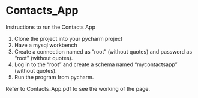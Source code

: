 # Contacts_App
Instructions to run the Contacts App

1) Clone the project into your pycharm project
2) Have a mysql workbench
3) Create a connection named as “root” (without quotes) and password as “root” (without quotes).
4) Log in to the “root” and create a schema named “mycontactsapp” (without quotes).
5) Run the program from pycharm.

Refer to Contacts_App.pdf to see the working of the page.
